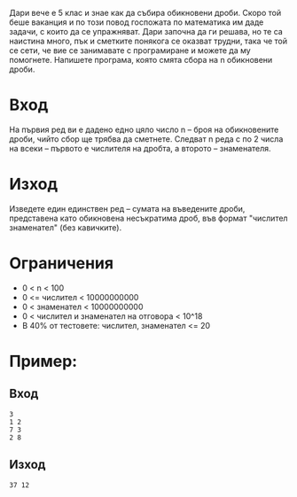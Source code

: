 Дари вече е 5 клас и знае как да събира обикновени дроби. Скоро той беше ваканция и по този повод госпожата по математика им даде задачи, с които да се упражняват. Дари започна да ги решава, но те са наистина много, пък и сметките понякога се оказват трудни, така че той се сети, че вие се занимавате с програмиране и можете да му помогнете. Напишете програма, която смята сбора на n обикновени дроби.

# Вход
На първия ред ви е дадено едно цяло число n – броя на обикновените дроби, чийто сбор ще трябва да сметнете. Следват n реда с по 2 числа на всеки – първото е числителя на дробта, а второто – знаменателя.

# Изход
Изведете един единствен ред – сумата на въведените дроби, представена като обикновена несъкратима дроб, във формат "числител знаменател" (без кавичките).

# Ограничения
- 0 < n < 100
- 0 <= числител < 10000000000
- 0 < знаменател < 10000000000
- 0 < числител и знаменател на отговора < 10^18
- В 40% от тестовете: числител, знаменател <= 20


# Пример:

## Вход
```
3
1 2
7 3
2 8
```

## Изход
```
37 12
```